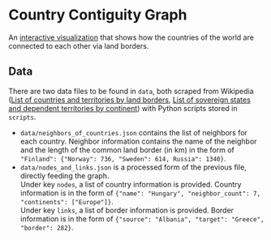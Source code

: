 # Country Contiguity Graph

An [interactive visualization][graph] that shows how the countries of the world are connected to each other via land borders.

[graph]: https://dataombudsman.github.io/country-graph/

## Data

There are two data files to be found in `data`, both scraped from Wikipedia ([List of countries and territories by land borders][data1], [List of sovereign states and dependent territories by continent][data2]) with Python scripts stored in `scripts`.

- `data/neighbors_of_countries.json` contains the list of neighbors for each country. Neighbor information contains the name of the neighbor and the length of the common land border (in km) in the form of `"Finland": {"Norway": 736, "Sweden": 614, Russia": 1340}`.
- `data/nodes_and_links.json` is a processed form of the previous file, directly feeding the graph.  
Under key `nodes`, a list of country information is provided. Country information is in the form of `{"name": "Hungary", "neighbor_count": 7, "continents": ["Europe"]}`.  
Under key `links`, a list of border information is provided. Border information is in the form of `{"source": "Albania", "target": "Greece", "border": 282}`.

[data1]: https://en.wikipedia.org/wiki/List_of_countries_and_territories_by_land_borders
[data2]: https://en.wikipedia.org/wiki/List_of_sovereign_states_and_dependent_territories_by_continent
